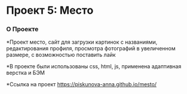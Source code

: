 # Проект 5: Место

### О Проекте

*Проект место, сайт для загрузки картинок с названиями, редактирования профиля, просмотра фотографий в увеличенном размере, с возможностью поставить лайк

*В проекте были использованы css, html, js, применена адаптивная верстка и БЭМ

*Ссылка на проект https://piskunova-anna.github.io/mesto/
